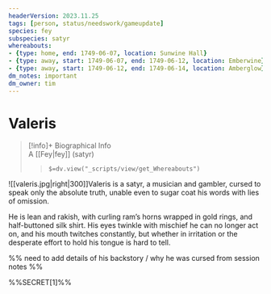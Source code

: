 ```yaml
---
headerVersion: 2023.11.25
tags: [person, status/needswork/gameupdate]
species: fey
subspecies: satyr
whereabouts:
- {type: home, end: 1749-06-07, location: Sunwine Hall}
- {type: away, start: 1749-06-07, end: 1749-06-12, location: Emberwine}
- {type: away, start: 1749-06-12, end: 1749-06-14, location: Amberglow}
dm_notes: important
dm_owner: tim
---
```

# Valeris
>[!info]+ Biographical Info  
> A [[Fey|fey]] (satyr)  
>> `$=dv.view("_scripts/view/get_Whereabouts")`

![[valeris.jpg|right|300]]Valeris is a satyr, a musician and gambler, cursed to speak only the absolute truth, unable even to sugar coat his words with lies of omission. 

He is lean and rakish, with curling ram’s horns wrapped in gold rings, and half-buttoned silk shirt. His eyes twinkle with mischief he can no longer act on, and his mouth twitches constantly, but whether in irritation or the desperate effort to hold his tongue is hard to tell. 

%%
need to add details of his backstory / why he was cursed from session notes
%%

%%SECRET[1]%%
